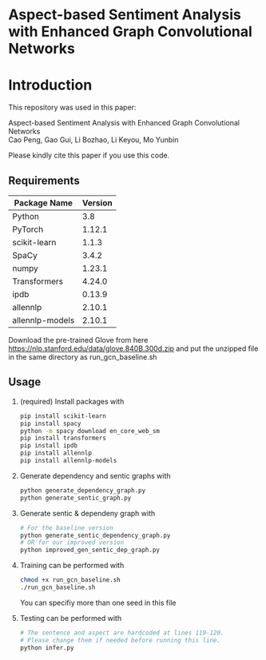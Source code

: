 # Aspect-based Sentiment Analysis with Enhanced Graph Convolutional Networks
# Introduction
This repository was used in this paper:  
  
Aspect-based Sentiment Analysis with Enhanced Graph Convolutional Networks
<br>
Cao Peng, Gao Gui, Li Bozhao, Li Keyou, Mo Yunbin
  
Please kindly cite this paper if you use this code.

## Requirements

| Package Name | Version |
| --- | -- |
| Python | 3.8 |
| PyTorch | 1.12.1 |
| scikit-learn | 1.1.3 |
| SpaCy | 3.4.2 |
| numpy | 1.23.1 |
| Transformers | 4.24.0 |
| ipdb | 0.13.9 |
| allennlp | 2.10.1 |
|allennlp-models | 2.10.1 |

Download the pre-trained Glove from here https://nlp.stanford.edu/data/glove.840B.300d.zip and put the unzipped file in the same directory as run_gcn_baseline.sh

## Usage

1. (required) Install packages with

    ```bash
    pip install scikit-learn
    pip install spacy
    python -m spacy download en_core_web_sm
    pip install transformers
    pip install ipdb
    pip install allennlp
    pip install allennlp-models
    ```

1. Generate dependency and sentic graphs with

    ```bash
    python generate_dependency_graph.py
    python generate_sentic_graph.py
    ```

1. Generate sentic & dependeny graph with

    ```bash
    # For the baseline version
    python generate_sentic_dependency_graph.py
    # OR for our improved version
    python improved_gen_sentic_dep_graph.py
    ```

1. Training can be performed with

    ```bash
    chmod +x run_gcn_baseline.sh
    ./run_gcn_baseline.sh
    ```
    You can specifiy more than one seed in this file

1. Testing can be performed with

    ```bash
    # The sentence and aspect are hardcoded at lines 119-120.
    # Please change them if needed before running this line.
    python infer.py
    ```
